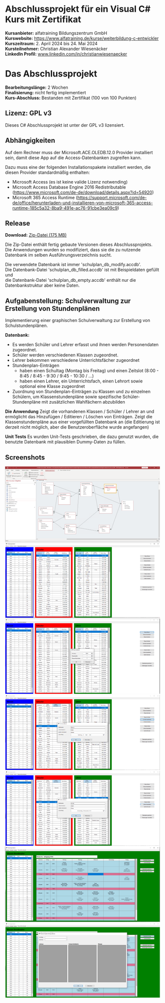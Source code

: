 # Abschlussprojekt für ein Visual C# Kurs mit Zertifikat

**Kursanbieter:** alfatraining Bildungszentrum GmbH\
**Kurswebsite:** https://www.alfatraining.de/kurse/weiterbildung-c-entwickler \
**Kurszeitraum:** 2. April 2024 bis 24. Mai 2024\
**Kursteilnehmer:** Christian Alexander Wiesenäcker\
**LinkedIn Profil:** www.linkedin.com/in/christianwiesenaecker

# Das Abschlussprojekt

**Bearbeitungslänge:** 2 Wochen\
**Finalisierung:** nicht fertig implementiert\
**Kurs-Abschluss:** Bestanden mit Zertifikat (100 von 100 Punkten)

## Lizenz: GPL v3
Dieses C# Abschlussprojekt ist unter der GPL v3 lizensiert.

## Abhängigkeiten

Auf dem Rechner muss der Microsoft.ACE.OLEDB.12.0 Provider installiert sein, damit diese App auf die Access-Datenbanken zugreifen kann.

Dazu muss eine der folgenden Installationspakete installiert werden, die diesen Provider standardmäßig enthalten:

- Microsoft Access (es ist keine valide Lizenz notwending)
- Microsoft Access Database Engine 2016 Redistributable (https://www.microsoft.com/de-de/download/details.aspx?id=54920)
- Microsoft 365 Access Runtime (https://support.microsoft.com/de-de/office/herunterladen-und-installieren-von-microsoft-365-access-runtime-185c5a32-8ba9-491e-ac76-91cbe3ea09c9)


## Release

**Download:** [Zip-Datei (175 MB)](https://drive.google.com/file/d/1MKUtVUKGna8gV3elOeoGjMGBvA91O-Vd/view?usp=sharing)

Die Zip-Datei enthält fertig gebaute Versionen dieses Abschlussprojekts.\
Die Anwendungen wurden so modifiziert, dass sie die zu nutzende Datenbank im selben Ausführungsverzeichnis sucht.

Die verwendete Datenbank ist immer 'schulplan_db_modify.accdb'. \
Die Datenbank-Datei 'schulplan_db_filled.accdb' ist mit Beispieldaten gefüllt und \
die Datenbank-Datei 'schulplan_db_empty.accdb' enthält nur die Datenbankstruktur aber keine Daten.


## Aufgabenstellung: Schulverwaltung zur Erstellung von Stundenplänen

Implementierung einer graphischen Schulverwaltung zur Erstellung von Schulstundenplänen.

**Datenbank:**
- Es werden Schüler und Lehrer erfasst und ihnen werden Personendaten zugeordnet.
- Schüler werden verschiedenen Klassen zugeordnet.
- Lehrer bekommen verschiedene Unterrichtsfächer zugeordnet
- Stundenplan-Einträgen
    - haben einen Schultag (Montag bis Freitag) und einen Zeitslot (8:00 - 8:45 / 8:45 - 9:30 / 9:45 - 10:30 / ...)
    - haben einen Lehrer, ein Unterrichtsfach, einen Lehrort sowie optional eine Klasse zugeordnet
- Zuordnung von Stundenplan-Einträgen zu Klassen und zu einzelnen Schülern,
 um Klassenstundenpläne sowie spezifische Schüler-Stundenpläne mit zusätzlichen Wahlfächern abzubilden


**Die Anwendung**
Zeigt die vorhandenen Klassen / Schüler / Lehrer an und ermöglicht das Hinzufügen / Editieren / Löschen von Einträgen.
Zeigt die Klassenstundenpläne aus einer vorgefüllten Datenbank an (die Editierung ist derzeit nicht möglich, aber die Benutzeroberfläche wurde angefangen)

**Unit Tests**
Es wurden Unit-Tests geschrieben, die dazu genutzt wurden, die benutzte Datenbank mit plausiblen Dummy-Daten zu füllen.

## Screenshots
<img src="screenshot/access_datenbank.png"> \
<img src="screenshot/klassen_schueler_lehrer.png"> \
<img src="screenshot/klassen_schueler_lehrer-klasse_editieren.png"> \
<img src="screenshot/klassen_schueler_lehrer-schueler_editieren.png"> \
<img src="screenshot/klassen_schueler_lehrer-lehrer_editieren.png"> \
<img src="screenshot/klassenstundenplan.png"> \
<img src="screenshot/klassenstundenplan-eintrag_editieren.png">
